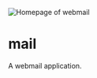 ![Homepage of webmail](https://github.com/ricardobayes/mail/blob/master/Screenshot%20from%202020-08-20%2023-02-40.png)

# mail

A webmail application.

